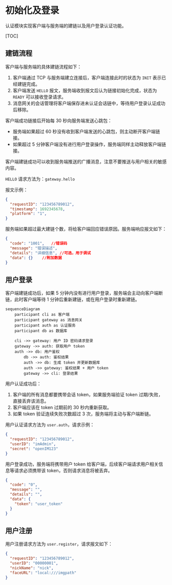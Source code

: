 # 初始化及登录

认证模块实现客户端与服务端的建链以及用户登录认证功能。

[TOC]

## 建链流程

客户端与服务端的具体建链流程如下：

1. 客户端通过 TCP 与服务端建立连接后，客户端连接此时的状态为 `INIT` 表示已经建链完成。
2. 客户端发送 `HELLO` 报文，服务端收到报文后认为链接初始化完成，状态为 `READY` 可以接收登录请求。
3. 消息网关的会话管理将客户端保存进未认证会话链中，等待用户登录认证成功后移除。

客户端成功链接后开始每 30 秒向服务端发送心跳包：

- 服务端如果超过 60 秒没有收到客户端发送的心跳包，则主动断开客户端链接。
- 如果超过 5 分钟客户端没有进行用户登录操作，服务端同样主动释放客户端链接。

客户端建链成功可以收到服务端推送的广播消息，注意不要推送与用户相关的敏感内容。

`HELLO` 请求方法为：`gateway.hello`

报文示例：

```json
{
  "requestID": "123456789012",
  "timestamp": 1692345678,
  "platform": "1",
}
```

服务端如果超过最大建链个数，将给客户端回应错误原因。服务端响应报文如下：

```json
{
  "code": "1001",	//错误码
  "message": "错误描述",
  "details": "详细信息", //可选，用于调试
  "data": {}	//附加数据
}
```

## 用户登录

客户端建链成功后，如果 5 分钟内没有进行用户登录，服务端会主动向客户端断链，此时客户端等待 1 分钟后重新建链，或在用户登录时重新建链。

```mermaid
sequenceDiagram
    participant cli as 客户端
    participant gateway as 消息网关
    participant auth as 认证服务
    participant db as 数据库

    cli ->> gateway: 用户 ID 密码请求登录
    gateway ->> auth: 获取用户 token
    auth ->> db: 用户鉴权
		db ->> auth: 鉴权结果
		auth ->> db: 生成 token 并更新数据库
		auth ->> gateway: 鉴权结果 + 用户 token
		gateway ->> cli: 登录结果
```

用户认证成功后：

1. 客户端的所有消息都要携带会话 token，如果服务端验证 token 过期/失败，直接丢弃该消息。
2. 客户端应该在 token 过期前的 30 秒内重新获取。
3. 如果 token 验证连续失败次数超过 3 次，服务端将主动与客户端断链。

用户认证请求方法为 `user.auth`，请求示例：

```json
{
  "requestID": "123456789012",
  "userID": "imAdmin",
  "secret": "openIM123"
}
```

用户登录成功，服务端将携带用户 token 给客户端，后续客户端请求用户相关信息等请求必须携带该 token，否则请求消息将被丢弃。

```json
{
  "code": "0",
  "message": "",
  "details": "",
  "data": {
    "token": "user_token"
  }
}
```

## 用户注册

用户注册请求方法为 `user.register`，请求报文如下：

```json
{
  "requestID": "123456789012",
  "userID": "00000001",
  "nickName": "nick",
  "faceURL": "local:///imgpath"
}
```

